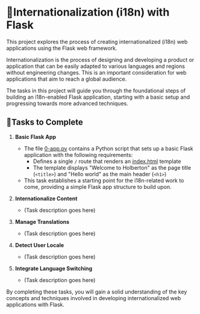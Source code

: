 #  🧮Internationalization (i18n) with Flask

This project explores the process of creating internationalized (i18n) web applications using the Flask web framework.

Internationalization is the process of designing and developing a product or application that can be easily adapted to various languages and regions without engineering changes. This is an important consideration for web applications that aim to reach a global audience.

The tasks in this project will guide you through the foundational steps of building an i18n-enabled Flask application, starting with a basic setup and progressing towards more advanced techniques.

##  🧮Tasks to Complete

1. **Basic Flask App**
   - The file [0-app.py](0-app.py) contains a Python script that sets up a basic Flask application with the following requirements:
     - Defines a single `/` route that renders an [index.html](templates/0-index.html) template
     - The template displays "Welcome to Holberton" as the page title (`<title>`) and "Hello world" as the main header (`<h1>`)
   - This task establishes a starting point for the i18n-related work to come, providing a simple Flask app structure to build upon.

2. **Internationalize Content**
   - (Task description goes here)

3. **Manage Translations**
   - (Task description goes here)

4. **Detect User Locale**
   - (Task description goes here)

5. **Integrate Language Switching**
   - (Task description goes here)

By completing these tasks, you will gain a solid understanding of the key concepts and techniques involved in developing internationalized web applications with Flask.
